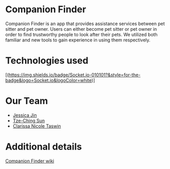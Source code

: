 # Companion Finder
Companion Finder is an app that provides assistance services between pet sitter and pet owner. Users can either become pet sitter or pet owner in order to find trustworthy people to look after their pets. We utilized both familiar and new tools to gain experience in using them respectively.

# Technologies used
[(https://img.shields.io/badge/Socket.io-010101?&style=for-the-badge&logo=Socket.io&logoColor=white)]

# Our Team

 - [Jessica Jin](https://github.com/jingjinjessica)
 - [Tze-Ching Sun](https://github.com/ginasun28)
 - [Clarissa Nicole Taswin](https://github.com/Nicole308)

# Additional details
[Companion Finder wiki](https://github.com/jingjinjessica/CSTP-2204-GroupProject/wiki)


